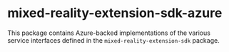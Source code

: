 # mixed-reality-extension-sdk-azure

This package contains Azure-backed implementations of the various service interfaces defined in the `mixed-reality-extension-sdk` package.

